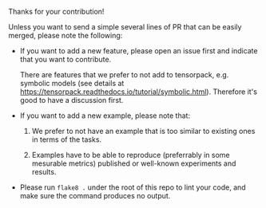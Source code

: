 Thanks for your contribution!

Unless you want to send a simple several lines of PR that can be easily merged, please note the following:

* If you want to add a new feature, 
  please open an issue first and indicate that you want to contribute.

  There are features that we prefer to not add to tensorpack, e.g. symbolic models
  (see details at https://tensorpack.readthedocs.io/tutorial/symbolic.html).
  Therefore it's good to have a discussion first.

* If you want to add a new example, please note that:

  1. We prefer to not have an example that is too similar to existing ones in terms of the tasks.

  2. Examples have to be able to reproduce (preferrably in some mesurable metrics) published or well-known experiments and results.

* Please run `flake8 .` under the root of this repo to lint your code, and make sure the command produces no output.
